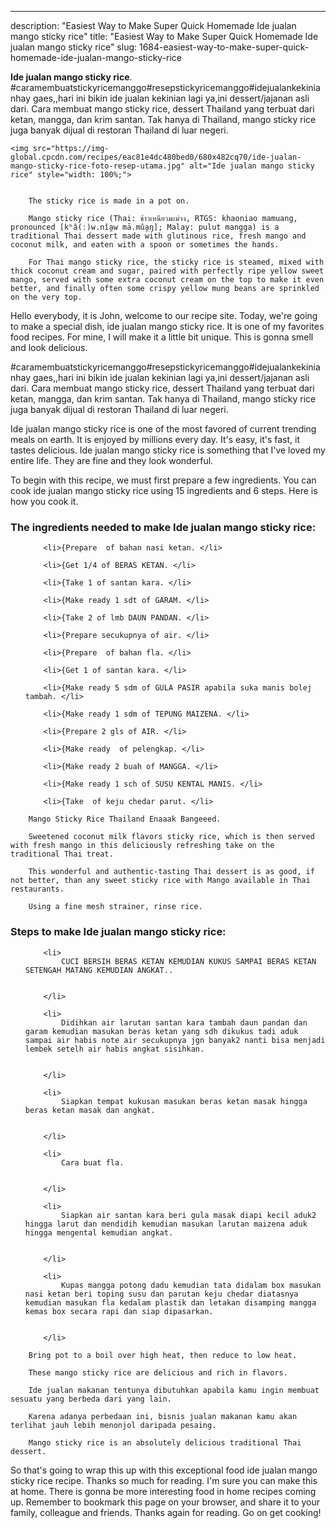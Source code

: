 ---
description: "Easiest Way to Make Super Quick Homemade Ide jualan mango sticky rice"
title: "Easiest Way to Make Super Quick Homemade Ide jualan mango sticky rice"
slug: 1684-easiest-way-to-make-super-quick-homemade-ide-jualan-mango-sticky-rice

<p>
	<strong>Ide jualan mango sticky rice</strong>. 
	#caramembuatstickyricemanggo#resepstickyricemanggo#idejualankekinianhay gaes,,hari ini bikin ide jualan kekinian lagi ya,ini dessert/jajanan asli dari. Cara membuat mango sticky rice, dessert Thailand yang terbuat dari ketan, mangga, dan krim santan. Tak hanya di Thailand, mango sticky rice juga banyak dijual di restoran Thailand di luar negeri.
</p>
<p>
	
	<img src="https://img-global.cpcdn.com/recipes/eac81e4dc480bed0/680x482cq70/ide-jualan-mango-sticky-rice-foto-resep-utama.jpg" alt="Ide jualan mango sticky rice" style="width: 100%;">
	
	
		The sticky rice is made in a pot on.
	
		Mango sticky rice (Thai: ข้าวเหนียวมะม่วง, RTGS: khaoniao mamuang, pronounced [kʰâ(ː)w.nǐa̯w mā.mûa̯ŋ]; Malay: pulut mangga) is a traditional Thai dessert made with glutinous rice, fresh mango and coconut milk, and eaten with a spoon or sometimes the hands.
	
		For Thai mango sticky rice, the sticky rice is steamed, mixed with thick coconut cream and sugar, paired with perfectly ripe yellow sweet mango, served with some extra coconut cream on the top to make it even better, and finally often some crispy yellow mung beans are sprinkled on the very top.
	
</p>
<p>
	Hello everybody, it is John, welcome to our recipe site. Today, we're going to make a special dish, ide jualan mango sticky rice. It is one of my favorites food recipes. For mine, I will make it a little bit unique. This is gonna smell and look delicious.
</p>
	
<p>
	#caramembuatstickyricemanggo#resepstickyricemanggo#idejualankekinianhay gaes,,hari ini bikin ide jualan kekinian lagi ya,ini dessert/jajanan asli dari. Cara membuat mango sticky rice, dessert Thailand yang terbuat dari ketan, mangga, dan krim santan. Tak hanya di Thailand, mango sticky rice juga banyak dijual di restoran Thailand di luar negeri.
</p>
<p>
	Ide jualan mango sticky rice is one of the most favored of current trending meals on earth. It is enjoyed by millions every day. It's easy, it's fast, it tastes delicious. Ide jualan mango sticky rice is something that I've loved my entire life. They are fine and they look wonderful.
</p>

<p>
To begin with this recipe, we must first prepare a few ingredients. You can cook ide jualan mango sticky rice using 15 ingredients and 6 steps. Here is how you cook it.
</p>

<h3>The ingredients needed to make Ide jualan mango sticky rice:</h3>

<ol>
	
		<li>{Prepare  of bahan nasi ketan. </li>
	
		<li>{Get 1/4 of BERAS KETAN. </li>
	
		<li>{Take 1 of santan kara. </li>
	
		<li>{Make ready 1 sdt of GARAM. </li>
	
		<li>{Take 2 of lmb DAUN PANDAN. </li>
	
		<li>{Prepare secukupnya of air. </li>
	
		<li>{Prepare  of bahan fla. </li>
	
		<li>{Get 1 of santan kara. </li>
	
		<li>{Make ready 5 sdm of GULA PASIR apabila suka manis bolej tambah. </li>
	
		<li>{Make ready 1 sdm of TEPUNG MAIZENA. </li>
	
		<li>{Prepare 2 gls of AIR. </li>
	
		<li>{Make ready  of pelengkap. </li>
	
		<li>{Make ready 2 buah of MANGGA. </li>
	
		<li>{Make ready 1 sch of SUSU KENTAL MANIS. </li>
	
		<li>{Take  of keju chedar parut. </li>
	
</ol>
<p>
	
		Mango Sticky Rice Thailand Enaaak Bangeeed.
	
		Sweetened coconut milk flavors sticky rice, which is then served with fresh mango in this deliciously refreshing take on the traditional Thai treat.
	
		This wonderful and authentic-tasting Thai dessert is as good, if not better, than any sweet sticky rice with Mango available in Thai restaurants.
	
		Using a fine mesh strainer, rinse rice.
	
</p>

<h3>Steps to make Ide jualan mango sticky rice:</h3>

<ol>
	
		<li>
			CUCI BERSIH BERAS KETAN KEMUDIAN KUKUS SAMPAI BERAS KETAN SETENGAH MATANG KEMUDIAN ANGKAT..
			
			
		</li>
	
		<li>
			Didihkan air larutan santan kara tambah daun pandan dan garam kemudian masukan beras ketan yang sdh dikukus tadi aduk sampai air habis note air secukupnya jgn banyak2 nanti bisa menjadi lembek setelh air habis angkat sisihkan.
			
			
		</li>
	
		<li>
			Siapkan tempat kukusan masukan beras ketan masak hingga beras ketan masak dan angkat.
			
			
		</li>
	
		<li>
			Cara buat fla.
			
			
		</li>
	
		<li>
			Siapkan air santan kara beri gula masak diapi kecil aduk2 hingga larut dan mendidih kemudian masukan larutan maizena aduk hingga mengental kemudian angkat.
			
			
		</li>
	
		<li>
			Kupas mangga potong dadu kemudian tata didalam box masukan nasi ketan beri toping susu dan parutan keju chedar diatasnya kemudian masukan fla kedalam plastik dan letakan disamping mangga kemas box secara rapi dan siap dipasarkan.
			
			
		</li>
	
</ol>

<p>
	
		Bring pot to a boil over high heat, then reduce to low heat.
	
		These mango sticky rice are delicious and rich in flavors.
	
		Ide jualan makanan tentunya dibutuhkan apabila kamu ingin membuat sesuatu yang berbeda dari yang lain.
	
		Karena adanya perbedaan ini, bisnis jualan makanan kamu akan terlihat jauh lebih menonjol daripada pesaing.
	
		Mango sticky rice is an absolutely delicious traditional Thai dessert.
	
</p>

<p>
	So that's going to wrap this up with this exceptional food ide jualan mango sticky rice recipe. Thanks so much for reading. I'm sure you can make this at home. There is gonna be more interesting food in home recipes coming up. Remember to bookmark this page on your browser, and share it to your family, colleague and friends. Thanks again for reading. Go on get cooking!
</p>
